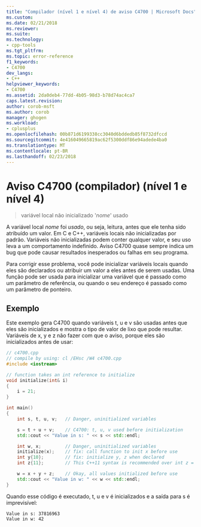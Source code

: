 ```yaml
---
title: "Compilador (nível 1 e nível 4) de aviso C4700 | Microsoft Docs"
ms.custom: 
ms.date: 02/21/2018
ms.reviewer: 
ms.suite: 
ms.technology:
- cpp-tools
ms.tgt_pltfrm: 
ms.topic: error-reference
f1_keywords:
- C4700
dev_langs:
- C++
helpviewer_keywords:
- C4700
ms.assetid: 2da0deb4-77dd-4b05-98d3-b78d74ac4ca7
caps.latest.revision: 
author: corob-msft
ms.author: corob
manager: ghogen
ms.workload:
- cplusplus
ms.openlocfilehash: 00b871d6199338cc3040d6bddedb85f8732dfccd
ms.sourcegitcommit: 4e416049665819ac62f5300ddf86e94adede4ba0
ms.translationtype: MT
ms.contentlocale: pt-BR
ms.lasthandoff: 02/23/2018
---
```

# <a name="compiler-warning-level-1-and-level-4-c4700"></a>Aviso C4700 (compilador) (nível 1 e nível 4)

> variável local não inicializado '*nome*' usado

A variável local *nome* foi *usado*, ou seja, leitura, antes que ele tenha sido atribuído um valor. Em C e C++, variáveis locais não inicializadas por padrão. Variáveis não inicializadas podem conter qualquer valor, e seu uso leva a um comportamento indefinido. Aviso C4700 quase sempre indica um bug que pode causar resultados inesperados ou falhas em seu programa.

Para corrigir esse problema, você pode inicializar variáveis locais quando eles são declarados ou atribuir um valor a eles antes de serem usadas. Uma função pode ser usada para inicializar uma variável que é passado como um parâmetro de referência, ou quando o seu endereço é passado como um parâmetro de ponteiro.

## <a name="example"></a>Exemplo

Este exemplo gera C4700 quando variáveis t, u e v são usadas antes que eles são inicializados e mostra o tipo de valor de lixo que pode resultar. Variáveis de x, y e z não fazer com que o aviso, porque eles são inicializados antes de usar:

```cpp
// c4700.cpp
// compile by using: cl /EHsc /W4 c4700.cpp
#include <iostream>

// function takes an int reference to initialize
void initialize(int& i)
{
    i = 21;
}

int main()
{
    int s, t, u, v;   // Danger, uninitialized variables

    s = t + u + v;    // C4700: t, u, v used before initialization
    std::cout << "Value in s: " << s << std::endl;

    int w, x;         // Danger, uninitialized variables
    initialize(x);    // fix: call function to init x before use
    int y{10};        // fix: initialize y, z when declared
    int z{11};        // This C++11 syntax is recommended over int z = 11;

    w = x + y + z;    // Okay, all values initialized before use
    std::cout << "Value in w: " << w << std::endl;
}
```

Quando esse código é executado, t, u e v é inicializados e a saída para s é imprevisível:

```Output
Value in s: 37816963
Value in w: 42
```
